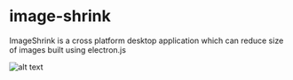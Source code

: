 # image-shrink
ImageShrink is a cross platform desktop application which can reduce size of images built using electron.js 

![alt text](https://imgur.com/0lHP4tV)
